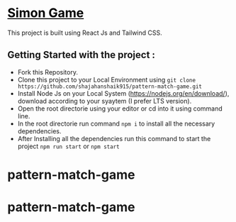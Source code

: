 <h1><a href="https://shajahanshaik915.github.io/pattern-match-game/" style="color:black">Simon Game</a></h1>

This project is built using React Js and Tailwind CSS.

## Getting Started with the project :
* Fork this Repository.
* Clone this project to your Local Environment using `git clone https://github.com/shajahanshaik915/pattern-match-game.git`
* Install Node Js on your Local System (https://nodejs.org/en/download/), download according to your syaytem (I prefer LTS version).
* Open the root directorie using your editor or cd into it using command line.
* In the root directorie run command ` npm i ` to install all the necessary dependencies.
* After Installing all the dependencies run this command to start the project `npm run start` or `npm start`
# pattern-match-game
# pattern-match-game
